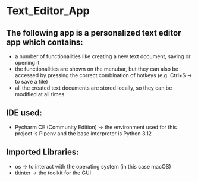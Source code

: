 # Text_Editor_App

## The following app is a personalized text editor app which contains:
* a number of functionalities like creating a new text document, saving or opening it
* the functionalities are shown on the menubar, but they can also be accessed by pressing the correct combination of hotkeys (e.g. Ctrl+S -> to save a file)
* all the created text documents are stored locally, so they can be modified at all times

## IDE used:
* Pycharm CE (Community Edition) -> the environment used for this project is Pipenv and the base interpreter is Python 3.12

## Imported Libraries:
* os -> to interact with the operating system (in this case macOS)
* tkinter -> the toolkit for the GUI
